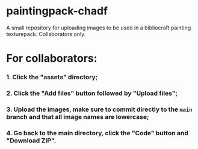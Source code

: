 # paintingpack-chadf
A small repository for uploading images to be used in a bibliocraft painting texturepack. Collaborators only.

# For collaborators:

### 1. Click the "assets" directory;
### 2. Click the "Add files" button followed by "Upload files";
### 3. Upload the images, make sure to commit directly to the `main` branch and that all image names are lowercase;
### 4. Go back to the main directory, click the "Code" button and "Download ZIP".
